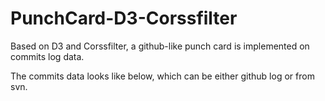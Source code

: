 # PunchCard-D3-Corssfilter
Based on D3 and Corssfilter, a github-like punch card is implemented on commits log data. 


The commits data looks like below, which can be either github log or from svn. 

